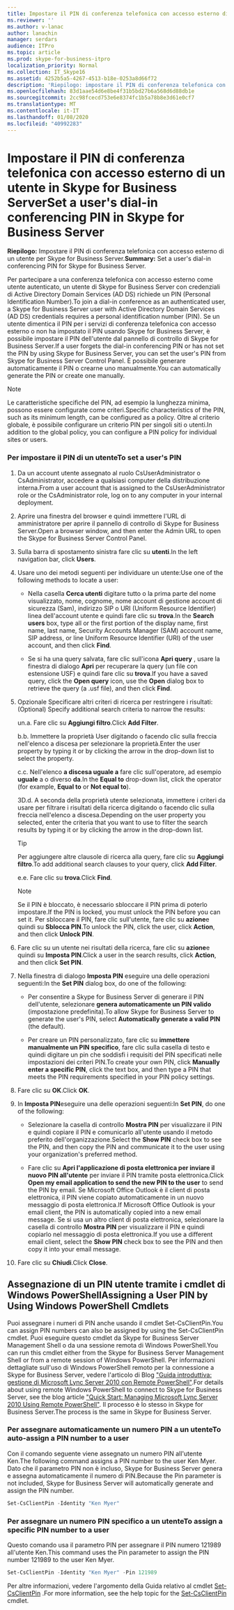 ```yaml
---
title: Impostare il PIN di conferenza telefonica con accesso esterno di un utente in Skype for Business Server
ms.reviewer: ''
ms.author: v-lanac
author: lanachin
manager: serdars
audience: ITPro
ms.topic: article
ms.prod: skype-for-business-itpro
localization_priority: Normal
ms.collection: IT_Skype16
ms.assetid: 4252b5a5-4267-4513-b18e-0253a8d66f72
description: 'Riepilogo: impostare il PIN di conferenza telefonica con accesso esterno di un utente per Skype for Business Server.'
ms.openlocfilehash: 83d1aae54d6e8be4f31b5bd27b6a568d6d88db1e
ms.sourcegitcommit: 2cc98fcecd753e6e8374fc1b5a78b8e3d61e0cf7
ms.translationtype: MT
ms.contentlocale: it-IT
ms.lasthandoff: 01/08/2020
ms.locfileid: "40992283"
---
```

# <a name="set-a-users-dial-in-conferencing-pin-in-skype-for-business-server"></a><span data-ttu-id="e0bc5-103">Impostare il PIN di conferenza telefonica con accesso esterno di un utente in Skype for Business Server</span><span class="sxs-lookup"><span data-stu-id="e0bc5-103">Set a user's dial-in conferencing PIN in Skype for Business Server</span></span>
 
<span data-ttu-id="e0bc5-104">**Riepilogo:** Impostare il PIN di conferenza telefonica con accesso esterno di un utente per Skype for Business Server.</span><span class="sxs-lookup"><span data-stu-id="e0bc5-104">**Summary:** Set a user's dial-in conferencing PIN for Skype for Business Server.</span></span>
  
<span data-ttu-id="e0bc5-105">Per partecipare a una conferenza telefonica con accesso esterno come utente autenticato, un utente di Skype for Business Server con credenziali di Active Directory Domain Services (AD DS) richiede un PIN (Personal Identification Number).</span><span class="sxs-lookup"><span data-stu-id="e0bc5-105">To join a dial-in conference as an authenticated user, a Skype for Business Server user with Active Directory Domain Services (AD DS) credentials requires a personal identification number (PIN).</span></span> <span data-ttu-id="e0bc5-106">Se un utente dimentica il PIN per i servizi di conferenza telefonica con accesso esterno o non ha impostato il PIN usando Skype for Business Server, è possibile impostare il PIN dell'utente dal pannello di controllo di Skype for Business Server.</span><span class="sxs-lookup"><span data-stu-id="e0bc5-106">If a user forgets the dial-in conferencing PIN or has not set the PIN by using Skype for Business Server, you can set the user's PIN from Skype for Business Server Control Panel.</span></span> <span data-ttu-id="e0bc5-107">È possibile generare automaticamente il PIN o crearne uno manualmente.</span><span class="sxs-lookup"><span data-stu-id="e0bc5-107">You can automatically generate the PIN or create one manually.</span></span>
  
> [!NOTE]
> <span data-ttu-id="e0bc5-108">Le caratteristiche specifiche del PIN, ad esempio la lunghezza minima, possono essere configurate come criteri.</span><span class="sxs-lookup"><span data-stu-id="e0bc5-108">Specific characteristics of the PIN, such as its minimum length, can be configured as a policy.</span></span> <span data-ttu-id="e0bc5-109">Oltre al criterio globale, è possibile configurare un criterio PIN per singoli siti o utenti.</span><span class="sxs-lookup"><span data-stu-id="e0bc5-109">In addition to the global policy, you can configure a PIN policy for individual sites or users.</span></span> 
  
### <a name="to-set-a-users-pin"></a><span data-ttu-id="e0bc5-110">Per impostare il PIN di un utente</span><span class="sxs-lookup"><span data-stu-id="e0bc5-110">To set a user's PIN</span></span>

1. <span data-ttu-id="e0bc5-111">Da un account utente assegnato al ruolo CsUserAdministrator o CsAdministrator, accedere a qualsiasi computer della distribuzione interna.</span><span class="sxs-lookup"><span data-stu-id="e0bc5-111">From a user account that is assigned to the CsUserAdministrator role or the CsAdministrator role, log on to any computer in your internal deployment.</span></span>
    
2. <span data-ttu-id="e0bc5-112">Aprire una finestra del browser e quindi immettere l'URL di amministratore per aprire il pannello di controllo di Skype for Business Server.</span><span class="sxs-lookup"><span data-stu-id="e0bc5-112">Open a browser window, and then enter the Admin URL to open the Skype for Business Server Control Panel.</span></span>  
    
3. <span data-ttu-id="e0bc5-113">Sulla barra di spostamento sinistra fare clic su **utenti**.</span><span class="sxs-lookup"><span data-stu-id="e0bc5-113">In the left navigation bar, click **Users**.</span></span>
    
4. <span data-ttu-id="e0bc5-114">Usare uno dei metodi seguenti per individuare un utente:</span><span class="sxs-lookup"><span data-stu-id="e0bc5-114">Use one of the following methods to locate a user:</span></span>
    
   - <span data-ttu-id="e0bc5-115">Nella casella **Cerca utenti** digitare tutto o la prima parte del nome visualizzato, nome, cognome, nome account di gestione account di sicurezza (Sam), indirizzo SIP o URI (Uniform Resource Identifier) linea dell'account utente e quindi fare clic su **trova**.</span><span class="sxs-lookup"><span data-stu-id="e0bc5-115">In the **Search users** box, type all or the first portion of the display name, first name, last name, Security Accounts Manager (SAM) account name, SIP address, or line Uniform Resource Identifier (URI) of the user account, and then click **Find**.</span></span>
    
   - <span data-ttu-id="e0bc5-116">Se si ha una query salvata, fare clic sull'icona **Apri query** , usare la finestra di dialogo **Apri** per recuperare la query (un file con estensione USF) e quindi fare clic su **trova**.</span><span class="sxs-lookup"><span data-stu-id="e0bc5-116">If you have a saved query, click the **Open query** icon, use the **Open** dialog box to retrieve the query (a .usf file), and then click **Find**.</span></span>
    
5. <span data-ttu-id="e0bc5-117">Opzionale Specificare altri criteri di ricerca per restringere i risultati:</span><span class="sxs-lookup"><span data-stu-id="e0bc5-117">(Optional) Specify additional search criteria to narrow the results:</span></span>
    
   <span data-ttu-id="e0bc5-118">un.</span><span class="sxs-lookup"><span data-stu-id="e0bc5-118">a.</span></span> <span data-ttu-id="e0bc5-119">Fare clic su **Aggiungi filtro**.</span><span class="sxs-lookup"><span data-stu-id="e0bc5-119">Click **Add Filter**.</span></span>
    
   <span data-ttu-id="e0bc5-120">b.</span><span class="sxs-lookup"><span data-stu-id="e0bc5-120">b.</span></span> <span data-ttu-id="e0bc5-121">Immettere la proprietà User digitando o facendo clic sulla freccia nell'elenco a discesa per selezionare la proprietà.</span><span class="sxs-lookup"><span data-stu-id="e0bc5-121">Enter the user property by typing it or by clicking the arrow in the drop-down list to select the property.</span></span>
    
   <span data-ttu-id="e0bc5-122">c.</span><span class="sxs-lookup"><span data-stu-id="e0bc5-122">c.</span></span> <span data-ttu-id="e0bc5-123">Nell'elenco **a discesa uguale a** fare clic sull'operatore, ad esempio **uguale** a o diverso **da**.</span><span class="sxs-lookup"><span data-stu-id="e0bc5-123">In the **Equal to** drop-down list, click the operator (for example, **Equal to** or **Not equal to**).</span></span>
    
   <span data-ttu-id="e0bc5-124">3D.</span><span class="sxs-lookup"><span data-stu-id="e0bc5-124">d.</span></span> <span data-ttu-id="e0bc5-125">A seconda della proprietà utente selezionata, immettere i criteri da usare per filtrare i risultati della ricerca digitando o facendo clic sulla freccia nell'elenco a discesa.</span><span class="sxs-lookup"><span data-stu-id="e0bc5-125">Depending on the user property you selected, enter the criteria that you want to use to filter the search results by typing it or by clicking the arrow in the drop-down list.</span></span>
    
    > [!TIP]
    > <span data-ttu-id="e0bc5-126">Per aggiungere altre clausole di ricerca alla query, fare clic su **Aggiungi filtro**.</span><span class="sxs-lookup"><span data-stu-id="e0bc5-126">To add additional search clauses to your query, click **Add Filter**.</span></span> 
  
   <span data-ttu-id="e0bc5-127">e.</span><span class="sxs-lookup"><span data-stu-id="e0bc5-127">e.</span></span> <span data-ttu-id="e0bc5-128">Fare clic su **trova**.</span><span class="sxs-lookup"><span data-stu-id="e0bc5-128">Click **Find**.</span></span>
    
    > [!NOTE]
    > <span data-ttu-id="e0bc5-129">Se il PIN è bloccato, è necessario sbloccare il PIN prima di poterlo impostare.</span><span class="sxs-lookup"><span data-stu-id="e0bc5-129">If the PIN is locked, you must unlock the PIN before you can set it.</span></span> <span data-ttu-id="e0bc5-130">Per sbloccare il PIN, fare clic sull'utente, fare clic su **azione**e quindi su **Sblocca PIN**.</span><span class="sxs-lookup"><span data-stu-id="e0bc5-130">To unlock the PIN, click the user, click **Action**, and then click **Unlock PIN**.</span></span> 
  
6. <span data-ttu-id="e0bc5-131">Fare clic su un utente nei risultati della ricerca, fare clic su **azione**e quindi su **Imposta PIN**.</span><span class="sxs-lookup"><span data-stu-id="e0bc5-131">Click a user in the search results, click **Action**, and then click **Set PIN**.</span></span>
    
7. <span data-ttu-id="e0bc5-132">Nella finestra di dialogo **Imposta PIN** eseguire una delle operazioni seguenti:</span><span class="sxs-lookup"><span data-stu-id="e0bc5-132">In the **Set PIN** dialog box, do one of the following:</span></span>
    
   - <span data-ttu-id="e0bc5-133">Per consentire a Skype for Business Server di generare il PIN dell'utente, selezionare **genera automaticamente un PIN valido** (impostazione predefinita).</span><span class="sxs-lookup"><span data-stu-id="e0bc5-133">To allow Skype for Business Server to generate the user's PIN, select **Automatically generate a valid PIN** (the default).</span></span>
    
   - <span data-ttu-id="e0bc5-134">Per creare un PIN personalizzato, fare clic su **immettere manualmente un PIN specifico**, fare clic sulla casella di testo e quindi digitare un pin che soddisfi i requisiti del PIN specificati nelle impostazioni dei criteri PIN.</span><span class="sxs-lookup"><span data-stu-id="e0bc5-134">To create your own PIN, click **Manually enter a specific PIN**, click the text box, and then type a PIN that meets the PIN requirements specified in your PIN policy settings.</span></span>
    
8. <span data-ttu-id="e0bc5-135">Fare clic su **OK**.</span><span class="sxs-lookup"><span data-stu-id="e0bc5-135">Click **OK**.</span></span>
    
9. <span data-ttu-id="e0bc5-136">In **Imposta PIN**eseguire una delle operazioni seguenti:</span><span class="sxs-lookup"><span data-stu-id="e0bc5-136">In **Set PIN**, do one of the following:</span></span> 
    
   - <span data-ttu-id="e0bc5-137">Selezionare la casella di controllo **Mostra PIN** per visualizzare il PIN e quindi copiare il PIN e comunicarlo all'utente usando il metodo preferito dell'organizzazione.</span><span class="sxs-lookup"><span data-stu-id="e0bc5-137">Select the **Show PIN** check box to see the PIN, and then copy the PIN and communicate it to the user using your organization's preferred method.</span></span>
    
   - <span data-ttu-id="e0bc5-138">Fare clic su **Apri l'applicazione di posta elettronica per inviare il nuovo PIN all'utente** per inviare il PIN tramite posta elettronica.</span><span class="sxs-lookup"><span data-stu-id="e0bc5-138">Click **Open my email application to send the new PIN to the user** to send the PIN by email.</span></span> <span data-ttu-id="e0bc5-139">Se Microsoft Office Outlook è il client di posta elettronica, il PIN viene copiato automaticamente in un nuovo messaggio di posta elettronica.</span><span class="sxs-lookup"><span data-stu-id="e0bc5-139">If Microsoft Office Outlook is your email client, the PIN is automatically copied into a new email message.</span></span> <span data-ttu-id="e0bc5-140">Se si usa un altro client di posta elettronica, selezionare la casella di controllo **Mostra PIN** per visualizzare il PIN e quindi copiarlo nel messaggio di posta elettronica.</span><span class="sxs-lookup"><span data-stu-id="e0bc5-140">If you use a different email client, select the **Show PIN** check box to see the PIN and then copy it into your email message.</span></span>
    
10. <span data-ttu-id="e0bc5-141">Fare clic su **Chiudi**.</span><span class="sxs-lookup"><span data-stu-id="e0bc5-141">Click **Close**.</span></span>
    
## <a name="assigning-a-user-pin-by-using-windows-powershell-cmdlets"></a><span data-ttu-id="e0bc5-142">Assegnazione di un PIN utente tramite i cmdlet di Windows PowerShell</span><span class="sxs-lookup"><span data-stu-id="e0bc5-142">Assigning a User PIN by Using Windows PowerShell Cmdlets</span></span>

<span data-ttu-id="e0bc5-143">Puoi assegnare i numeri di PIN anche usando il cmdlet Set-CsClientPin.</span><span class="sxs-lookup"><span data-stu-id="e0bc5-143">You can assign PIN numbers can also be assigned by using the Set-CsClientPin cmdlet.</span></span> <span data-ttu-id="e0bc5-144">Puoi eseguire questo cmdlet da Skype for Business Server Management Shell o da una sessione remota di Windows PowerShell.</span><span class="sxs-lookup"><span data-stu-id="e0bc5-144">You can run this cmdlet either from the Skype for Business Server Management Shell or from a remote session of Windows PowerShell.</span></span> <span data-ttu-id="e0bc5-145">Per informazioni dettagliate sull'uso di Windows PowerShell remoto per la connessione a Skype for Business Server, vedere l'articolo di Blog ["Guida introduttiva: gestione di Microsoft Lync Server 2010 con Remote PowerShell"](https://go.microsoft.com/fwlink/p/?linkId=255876).</span><span class="sxs-lookup"><span data-stu-id="e0bc5-145">For details about using remote Windows PowerShell to connect to Skype for Business Server, see the blog article ["Quick Start: Managing Microsoft Lync Server 2010 Using Remote PowerShell"](https://go.microsoft.com/fwlink/p/?linkId=255876).</span></span> <span data-ttu-id="e0bc5-146">Il processo è lo stesso in Skype for Business Server.</span><span class="sxs-lookup"><span data-stu-id="e0bc5-146">The process is the same in Skype for Business Server.</span></span> 
  
### <a name="to-auto-assign-a-pin-number-to-a-user"></a><span data-ttu-id="e0bc5-147">Per assegnare automaticamente un numero PIN a un utente</span><span class="sxs-lookup"><span data-stu-id="e0bc5-147">To auto-assign a PIN number to a user</span></span>

<span data-ttu-id="e0bc5-148">Con il comando seguente viene assegnato un numero PIN all'utente Ken.</span><span class="sxs-lookup"><span data-stu-id="e0bc5-148">The following command assigns a PIN number to the user Ken Myer.</span></span> <span data-ttu-id="e0bc5-149">Dato che il parametro PIN non è incluso, Skype for Business Server genera e assegna automaticamente il numero di PIN.</span><span class="sxs-lookup"><span data-stu-id="e0bc5-149">Because the Pin parameter is not included, Skype for Business Server will automatically generate and assign the PIN number.</span></span>
    
  ```PowerShell
  Set-CsClientPin -Identity "Ken Myer" 
  ```

### <a name="to-assign-a-specific-pin-number-to-a-user"></a><span data-ttu-id="e0bc5-150">Per assegnare un numero PIN specifico a un utente</span><span class="sxs-lookup"><span data-stu-id="e0bc5-150">To assign a specific PIN number to a user</span></span>

<span data-ttu-id="e0bc5-151">Questo comando usa il parametro PIN per assegnare il PIN numero 121989 all'utente Ken.</span><span class="sxs-lookup"><span data-stu-id="e0bc5-151">This command uses the Pin parameter to assign the PIN number 121989 to the user Ken Myer.</span></span>
    
  ```PowerShell
  Set-CsClientPin -Identity "Ken Myer" -Pin 121989
  ```

<span data-ttu-id="e0bc5-152">Per altre informazioni, vedere l'argomento della Guida relativo al cmdlet [Set-CsClientPin](https://docs.microsoft.com/powershell/module/skype/set-csclientpin?view=skype-ps) .</span><span class="sxs-lookup"><span data-stu-id="e0bc5-152">For more information, see the help topic for the [Set-CsClientPin](https://docs.microsoft.com/powershell/module/skype/set-csclientpin?view=skype-ps) cmdlet.</span></span>
  

